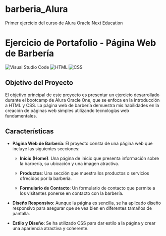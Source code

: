 # barberia_Alura
Primer ejercicio del curso de Alura Oracle Next Education
# Ejercicio de Portafolio - Página Web de Barbería

![Visual Studio Code](https://img.shields.io/badge/IDE-Visual%20Studio%20Code-blue)
![HTML](https://img.shields.io/badge/Tecnología-HTML-orange)
![CSS](https://img.shields.io/badge/Tecnología-CSS-blue)

## Objetivo del Proyecto

El objetivo principal de este proyecto es presentar un ejercicio desarrollado durante el bootcamp de Alura Oracle One, que se enfoca en la introducción a HTML y CSS. La página web de barbería demuestra mis habilidades en la creación de páginas web simples utilizando tecnologías web fundamentales.

## Características

- **Página Web de Barbería**: El proyecto consta de una página web que incluye las siguientes secciones:

  - **Inicio (Home)**: Una página de inicio que presenta información sobre la barbería, su ubicación y una imagen atractiva.

  - **Productos**: Una sección que muestra los productos o servicios ofrecidos por la barbería.

  - **Formulario de Contacto**: Un formulario de contacto que permite a los visitantes ponerse en contacto con la barbería.

- **Diseño Responsivo**: Aunque la página es sencilla, se ha aplicado diseño responsivo para asegurar que se vea bien en diferentes tamaños de pantalla.

- **Estilo y Diseño**: Se ha utilizado CSS para dar estilo a la página y crear una apariencia atractiva y coherente.

